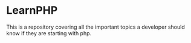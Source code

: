 # LearnPHP
This is a repository covering all the important topics a developer should know if they are starting with php.
